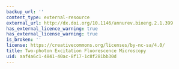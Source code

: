 ```yaml
---
backup_url: ''
content_type: external-resource
external_url: http://dx.doi.org/10.1146/annurev.bioeng.2.1.399
has_external_licence_warning: true
has_external_license_warning: true
is_broken: ''
license: https://creativecommons.org/licenses/by-nc-sa/4.0/
title: Two-photon Excitation Fluorescence Microscopy
uid: aaf4a6c1-4841-40ac-8f17-1c8f281bb30d
---
```

